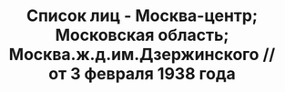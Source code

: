 ---
title: Список лиц - Москва-центр; Московская область; Москва.ж.д.им.Дзержинского //
  от 3 февраля 1938 года
description: РГАСПИ, ф.17, т.6, оп.171, дело 414, лист 355
images:
- /disk/pictures/v06/17-171-414-355.jpg
- /disk/pictures/v06/17-171-414-356.jpg
- /disk/pictures/v06/17-171-414-357.jpg
- /disk/pictures/v06/17-171-414-358.jpg
- /disk/pictures/v06/17-171-414-359.jpg
- /disk/pictures/v06/17-171-414-360.jpg
---